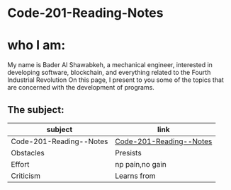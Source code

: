# Code-201-Reading-Notes

# who I am:
My name is Bader Al Shawabkeh, a mechanical engineer, interested in developing software, blockchain, 
and everything related to the Fourth Industrial Revolution On this page, 
I present to you some of the topics that are concerned with the development of programs.

## The subject:

subject    | link
---------- | ----
Code-201-Reading--Notes | [Code-201-Reading--Notes](https://bader-eng.github.io/Code-102-Reading-Notes/) 
Obstacles | Presists 
Effort | np pain,no gain 
Criticism | Learns from 
